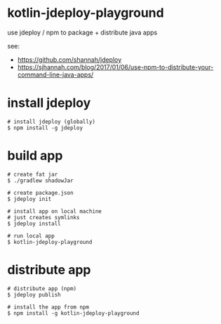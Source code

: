 # kotlin-jdeploy-playground
use jdeploy / npm to package + distribute java apps

see:

- https://github.com/shannah/jdeploy
- https://sjhannah.com/blog/2017/01/06/use-npm-to-distribute-your-command-line-java-apps/

# install jdeploy
```
# install jdeploy (globally)
$ npm install -g jdeploy
```

# build app
```
# create fat jar
$ ./gradlew shadowJar

# create package.json
$ jdeploy init

# install app on local machine 
# just creates symlinks
$ jdeploy install

# run local app
$ kotlin-jdeploy-playground

```

# distribute app
```
# distribute app (npm)
$ jdeploy publish

# install the app from npm
$ npm install -g kotlin-jdeploy-playground
```
